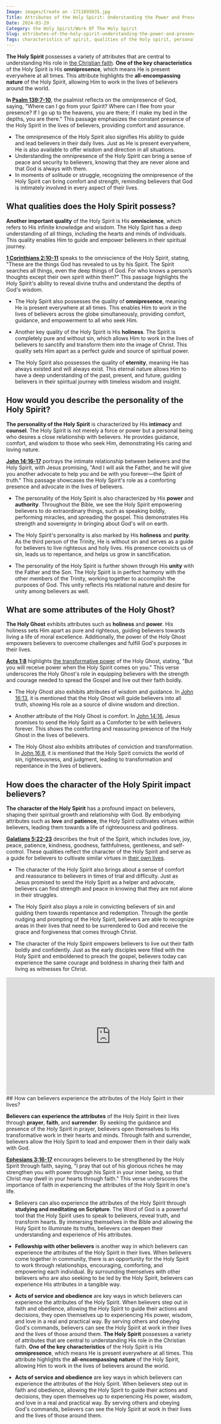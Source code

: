 ```yaml
---
Image: images/Create an -1711895035.jpg
Title: Attributes of the Holy Spirit: Understanding the Power and Presence of the Spirit in Christianity
Date: 2024-03-29
Category: the Holy Spirit/Work Of The Holy Spirit
Slug: attributes-of-the-holy-spirit-understanding-the-power-and-presence-of-the-spirit-in-christianity
Tags: characteristics of spirit, qualities of the holy spirit, personality of the holy spirit, attributes of holy spirit, characteristics of the holy ghost, character of the holy spirit, the holy spirit, work of the holy spirit
---
```

**The Holy Spirit** possesses a variety of attributes that are central to understanding His role in [the Christian faith](/ultimate-guide-best-order-to-read-the-bible-for-beginners). **One of the key characteristics** of the Holy Spirit is His **omnipresence**, which means He is present everywhere at all times. This attribute highlights the **all-encompassing nature** of the Holy Spirit, allowing Him to work in the lives of believers around the world.

**In [Psalm 139:7-10](https://www.bibleref.com/Psalm/139/Psalm-139-7.html)**, the psalmist reflects on the omnipresence of God, saying, "Where can I go from your Spirit? Where can I flee from your presence? If I go up to the heavens, you are there; if I make my bed in the depths, you are there." This passage emphasizes the constant presence of the Holy Spirit in the lives of believers, providing comfort and assurance.

- The omnipresence of the Holy Spirit also signifies His ability to guide and lead believers in their daily lives. Just as He is present everywhere, He is also available to offer wisdom and direction in all situations.
- Understanding the omnipresence of the Holy Spirit can bring a sense of peace and security to believers, knowing that they are never alone and that God is always with them.
- In moments of solitude or struggle, recognizing the omnipresence of the Holy Spirit can bring comfort and strength, reminding believers that God is intimately involved in every aspect of their lives.

## What qualities does the Holy Spirit possess?

**Another important quality** of the Holy Spirit is His **omniscience**, which refers to His infinite knowledge and wisdom. The Holy Spirit has a deep understanding of all things, including the hearts and minds of individuals. This quality enables Him to guide and empower believers in their spiritual journey.

**[1 Corinthians 2:10-11](https://www.bibleref.com/1-Corinthians/2/1-Corinthians-2-10.html)** speaks to the omniscience of the Holy Spirit, stating, "These are the things God has revealed to us by his Spirit. The Spirit searches all things, even the deep things of God. For who knows a person’s thoughts except their own spirit within them?" This passage highlights the Holy Spirit's ability to reveal divine truths and understand the depths of God's wisdom.

- The Holy Spirit also possesses the quality of **omnipresence**, meaning He is present everywhere at all times. This enables Him to work in the lives of believers across the globe simultaneously, providing comfort, guidance, and empowerment to all who seek Him.

- Another key quality of the Holy Spirit is His **holiness**. The Spirit is completely pure and without sin, which allows Him to work in the lives of believers to sanctify and transform them into the image of Christ. This quality sets Him apart as a perfect guide and source of spiritual power.

- The Holy Spirit also possesses the quality of **eternity**, meaning He has always existed and will always exist. This eternal nature allows Him to have a deep understanding of the past, present, and future, guiding believers in their spiritual journey with timeless wisdom and insight.

## How would you describe the personality of the Holy Spirit?

**The personality of the Holy Spirit** is characterized by His **intimacy** and **counsel**. The Holy Spirit is not merely a force or power but a personal being who desires a close relationship with believers. He provides guidance, comfort, and wisdom to those who seek Him, demonstrating His caring and loving nature.

**[John 14:16-17](https://www.bibleref.com/John/14/John-14-16.html)** portrays the intimate relationship between believers and the Holy Spirit, with Jesus promising, "And I will ask the Father, and he will give you another advocate to help you and be with you forever—the Spirit of truth." This passage showcases the Holy Spirit's role as a comforting presence and advocate in the lives of believers.

- The personality of the Holy Spirit is also characterized by His **power** and **authority**. Throughout the Bible, we see the Holy Spirit empowering believers to do extraordinary things, such as speaking boldly, performing miracles, and spreading the gospel. This demonstrates His strength and sovereignty in bringing about God's will on earth.

- The Holy Spirit's personality is also marked by His **holiness** and **purity**. As the third person of the Trinity, He is without sin and serves as a guide for believers to live righteous and holy lives. His presence convicts us of sin, leads us to repentance, and helps us grow in sanctification.

- The personality of the Holy Spirit is further shown through His **unity** with the Father and the Son. The Holy Spirit is in perfect harmony with the other members of the Trinity, working together to accomplish the purposes of God. This unity reflects His relational nature and desire for unity among believers as well.

## What are some attributes of the Holy Ghost?

**The Holy Ghost** exhibits attributes such as **holiness** and **power**. His holiness sets Him apart as pure and righteous, guiding believers towards living a life of moral excellence. Additionally, the power of the Holy Ghost empowers believers to overcome challenges and fulfill God's purposes in their lives.

**[Acts 1:8](https://www.bibleref.com/Acts/1/Acts-1-8.html)** highlights [the transformative power](/uncovering-the-divine-journey-of-jesus-exploring-the-life-of-christ) of the Holy Ghost, stating, "But you will receive power when the Holy Spirit comes on you." This verse underscores the Holy Ghost's role in equipping believers with the strength and courage needed to spread the Gospel and live out their faith boldly.

- The Holy Ghost also exhibits attributes of wisdom and guidance. In [John 16:13](https://www.bibleref.com/John/16/John-16-13.html), it is mentioned that the Holy Ghost will guide believers into all truth, showing His role as a source of divine wisdom and direction.

- Another attribute of the Holy Ghost is comfort. In [John 14:16](https://www.bibleref.com/John/14/John-14-16.html), Jesus promises to send the Holy Spirit as a Comforter to be with believers forever. This shows the comforting and reassuring presence of the Holy Ghost in the lives of believers.

- The Holy Ghost also exhibits attributes of conviction and transformation. In [John 16:8](https://www.bibleref.com/John/16/John-16-8.html), it is mentioned that the Holy Spirit convicts the world of sin, righteousness, and judgment, leading to transformation and repentance in the lives of believers.

## How does the character of the Holy Spirit impact believers?

**The character of the Holy Spirit** has a profound impact on believers, shaping their spiritual growth and relationship with God. By embodying attributes such as **love** and **patience**, the Holy Spirit cultivates virtues within believers, leading them towards a life of righteousness and godliness.

**[Galatians 5:22-23](https://www.bibleref.com/Galatians/5/Galatians-5-22.html)** describes the fruit of the Spirit, which includes love, joy, peace, patience, kindness, goodness, faithfulness, gentleness, and self-control. These qualities reflect the character of the Holy Spirit and serve as a guide for believers to cultivate similar virtues in [their own lives](/uncovering-the-divine-journey-of-jesus-exploring-the-life-of-christ).

- The character of the Holy Spirit also brings about a sense of comfort and reassurance to believers in times of trial and difficulty. Just as Jesus promised to send the Holy Spirit as a helper and advocate, believers can find strength and peace in knowing that they are not alone in their struggles.

- The Holy Spirit also plays a role in convicting believers of sin and guiding them towards repentance and redemption. Through the gentle nudging and prompting of the Holy Spirit, believers are able to recognize areas in their lives that need to be surrendered to God and receive the grace and forgiveness that comes through Christ.

- The character of the Holy Spirit empowers believers to live out their faith boldly and confidently. Just as the early disciples were filled with the Holy Spirit and emboldened to preach the gospel, believers today can experience the same courage and boldness in sharing their faith and living as witnesses for Christ.


<iframe width="560" height="315" src="https://www.youtube.com/embed/oNNZO9i1Gjc" frameborder="0" allow="autoplay; encrypted-media" allowfullscreen></iframe>
## How can believers experience the attributes of the Holy Spirit in their lives?

**Believers can experience the attributes** of the Holy Spirit in their lives through **prayer**, **faith**, and **surrender**. By seeking the guidance and presence of the Holy Spirit in prayer, believers open themselves to His transformative work in their hearts and minds. Through faith and surrender, believers allow the Holy Spirit to lead and empower them in their daily walk with God.

**[Ephesians 3:16-17](https://www.bibleref.com/Ephesians/3/Ephesians-3-16.html)** encourages believers to be strengthened by the Holy Spirit through faith, saying, "I pray that out of his glorious riches he may strengthen you with power through his Spirit in your inner being, so that Christ may dwell in your hearts through faith." This verse underscores the importance of faith in experiencing the attributes of the Holy Spirit in one's life.

- Believers can also experience the attributes of the Holy Spirit through **studying and meditating on Scripture**. The Word of God is a powerful tool that the Holy Spirit uses to speak to believers, reveal truth, and transform hearts. By immersing themselves in the Bible and allowing the Holy Spirit to illuminate its truths, believers can deepen their understanding and experience of His attributes.

- **Fellowship with other believers** is another way in which believers can experience the attributes of the Holy Spirit in their lives. When believers come together in community, there is an opportunity for the Holy Spirit to work through relationships, encouraging, comforting, and empowering each individual. By surrounding themselves with other believers who are also seeking to be led by the Holy Spirit, believers can experience His attributes in a tangible way.

- **Acts of service and obedience** are key ways in which believers can experience the attributes of the Holy Spirit. When believers step out in faith and obedience, allowing the Holy Spirit to guide their actions and decisions, they open themselves up to experiencing His power, wisdom, and love in a real and practical way. By serving others and obeying God's commands, believers can see the Holy Spirit at work in their lives and the lives of those around them.
**The Holy Spirit** possesses a variety of attributes that are central to understanding His role in the Christian faith. **One of the key characteristics** of the Holy Spirit is His **omnipresence**, which means He is present everywhere at all times. This attribute highlights the **all-encompassing nature** of the Holy Spirit, allowing Him to work in the lives of believers around the world.

- **Acts of service and obedience** are key ways in which believers can experience the attributes of the Holy Spirit. When believers step out in faith and obedience, allowing the Holy Spirit to guide their actions and decisions, they open themselves up to experiencing His power, wisdom, and love in a real and practical way. By serving others and obeying God's commands, believers can see the Holy Spirit at work in their lives and the lives of those around them.
